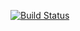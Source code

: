 
[![Build Status](https://api.cirrus-ci.com/github/Sonusiety/androidTest.svg)](https://cirrus-ci.com/github/Sonusiety/androidTest)
